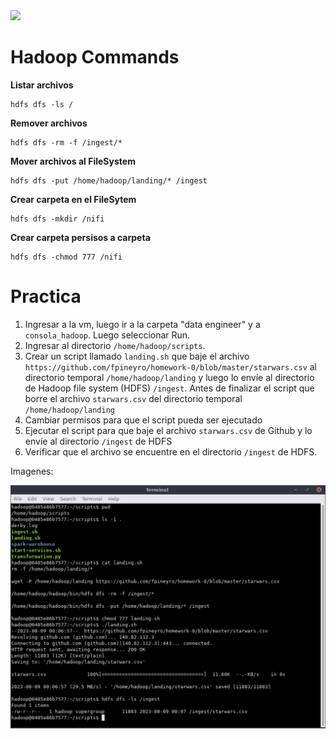 <img src="https://i.ibb.co/5RM26Cw/LOGO-COLOR2.png" width="500px">

Hadoop Commands
===============

**Listar archivos**

```
hdfs dfs -ls /
```

**Remover archivos**

```
hdfs dfs -rm -f /ingest/*
```

**Mover archivos al FileSystem**

```
hdfs dfs -put /home/hadoop/landing/* /ingest
```

**Crear carpeta en el FileSytem**

```
hdfs dfs -mkdir /nifi
```

**Crear carpeta persisos a carpeta**

```
hdfs dfs -chmod 777 /nifi
```

Practica
========

1. Ingresar a la vm, luego ir a la carpeta "data engineer" y a `consola_hadoop`. Luego seleccionar Run.
2. Ingresar al directorio `/home/hadoop/scripts`.
3. Crear un script llamado `landing.sh` que baje el archivo `https://github.com/fpineyro/homework-0/blob/master/starwars.csv` al directorio temporal `/home/hadoop/landing` y luego lo envíe al directorio de Hadoop file system (HDFS) `/ingest`. Antes de finalizar el script que borre el archivo `starwars.csv` del directorio temporal `/home/hadoop/landing`
4. Cambiar permisos para que el script pueda ser ejecutado
5. Ejecutar el script para que baje el archivo `starwars.csv` de Github y lo envíe al directorio `/ingest` de HDFS
6. Verificar que el archivo se encuentre en el directorio `/ingest` de HDFS.

Imagenes:

![image_02](./img/img01.png)
